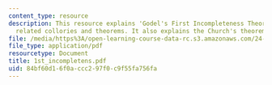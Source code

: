 ```yaml
---
content_type: resource
description: This resource explains 'Godel's First Incompleteness Theorem' with it's
  related collories and theorems. It also explains the Church's theorem.
file: /media/https%3A/open-learning-course-data-rc.s3.amazonaws.com/24-242-logic-ii-spring-2004/84bf60d16f0accc297f0c9f55fa756fa_1st_incompletens.pdf
file_type: application/pdf
resourcetype: Document
title: 1st_incompletens.pdf
uid: 84bf60d1-6f0a-ccc2-97f0-c9f55fa756fa
---
```

